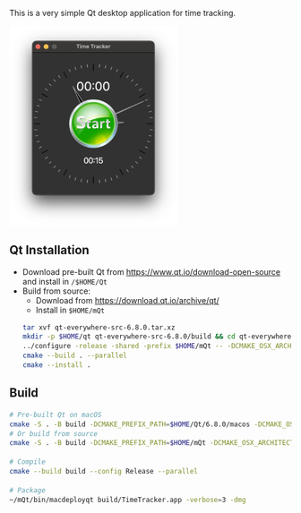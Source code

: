 This is a very simple Qt desktop application for time tracking.

<img src="assets/app.png" width="300">

## Qt Installation
- Download pre-built Qt from https://www.qt.io/download-open-source and install in `/$HOME/Qt`
- Build from source:
    - Download from https://download.qt.io/archive/qt/
    - Install in `$HOME/mQt`
    ```bash
    tar xvf qt-everywhere-src-6.8.0.tar.xz
    mkdir -p $HOME/qt qt-everywhere-src-6.8.0/build && cd qt-everywhere-src-6.8.0/build
    ../configure -release -shared -prefix $HOME/mQt -- -DCMAKE_OSX_ARCHITECTURES=arm64
    cmake --build . --parallel
    cmake --install .
    ```


## Build
```bash
# Pre-built Qt on macOS
cmake -S . -B build -DCMAKE_PREFIX_PATH=$HOME/Qt/6.8.0/macos -DCMAKE_OSX_ARCHITECTURES=arm64 -DCMAKE_BUILD_TYPE=Release
# Or build from source
cmake -S . -B build -DCMAKE_PREFIX_PATH=$HOME/mQt -DCMAKE_OSX_ARCHITECTURES=arm64 -DCMAKE_BUILD_TYPE=Release

# Compile
cmake --build build --config Release --parallel

# Package
~/mQt/bin/macdeployqt build/TimeTracker.app -verbose=3 -dmg
```
